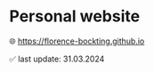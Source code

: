 # Personal website

:globe_with_meridians: https://florence-bockting.github.io

:white_check_mark: last update: 31.03.2024
